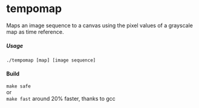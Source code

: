 # tempomap
Maps an image sequence to a canvas using the pixel values of a grayscale map as time reference.

##### Usage
`./tempomap [map] [image sequence]`

#### Build
`make safe`<br/>
or <br/>
`make fast` around 20% faster, thanks to gcc
